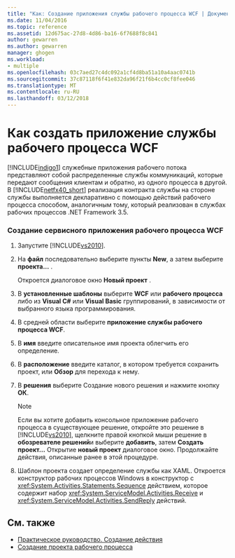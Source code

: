 ```yaml
---
title: "Как: Создание приложения службы рабочего процесса WCF | Документы Microsoft"
ms.date: 11/04/2016
ms.topic: reference
ms.assetid: 12d675ac-27d8-4d86-ba16-6f7688f8c841
author: gewarren
ms.author: gewarren
manager: ghogen
ms.workload:
- multiple
ms.openlocfilehash: 03c7aed27c4dc092a1cf4d8ba51a10a4aac0741b
ms.sourcegitcommit: 37c87118f6f41e832da96f21f6b4cc0cf8fee046
ms.translationtype: MT
ms.contentlocale: ru-RU
ms.lasthandoff: 03/12/2018
---
```

# <a name="how-to-create-a-wcf-workflow-service-application"></a>Как создать приложение службы рабочего процесса WCF

[!INCLUDE[indigo1](../workflow-designer/includes/indigo1_md.md)] служебные приложения рабочего потока представляют собой распределенные службы коммуникаций, которые передают сообщения клиентам и обратно, из одного процесса в другой. В [!INCLUDE[netfx40_short](../workflow-designer/includes/netfx40_short_md.md)] реализация контракта службы на стороне службы выполняется декларативно с помощью действий рабочего процесса способом, аналогичным тому, который реализован в службах рабочих процессов .NET Framework 3.5.

### <a name="to-create-a-wcf-workflow-service-application"></a>Создание сервисного приложения рабочего процесса WCF

1.  Запустите [!INCLUDE[vs2010](../misc/includes/vs2010_md.md)].

2.  На **файл** последовательно выберите пункты **New**, а затем выберите **проекта...** .

     Откроется диалоговое окно **Новый проект** .

3.  В **установленные шаблоны** выберите **WCF** или **рабочего процесса** либо из **Visual C#** или **Visual Basic** группирований, в зависимости от выбранного языка программирования.

4.  В средней области выберите **приложение службы рабочего процесса WCF**.

5.  В **имя** введите описательное имя проекта облегчить его определение.

6.  В **расположение** введите каталог, в котором требуется сохранить проект, или **Обзор** для перехода к нему.

7.  В **решения** выберите Создание нового решения и нажмите кнопку **ОК**.

    > [!NOTE]
    > Если вы хотите добавить консольное приложение рабочего процесса в существующее решение, откройте это решение в [!INCLUDE[vs2010](../misc/includes/vs2010_md.md)], щелкните правой кнопкой мыши решение в **обозревателе решений**и выберите **добавить**, затем  **Создать проект...**  Открытие **новый проект** диалоговое окно. Продолжайте действия, описанные ранее в этой процедуре.

8.  Шаблон проекта создает определение службы как XAML. Откроется конструктор рабочих процессов Windows в конструктор с <xref:System.Activities.Statements.Sequence> действием, которое содержит набор <xref:System.ServiceModel.Activities.Receive> и <xref:System.ServiceModel.Activities.SendReply> действий.

## <a name="see-also"></a>См. также

- [Практическое руководство. Создание действия](/dotnet/framework/windows-workflow-foundation/how-to-create-an-activity)
- [Создание проекта рабочего процесса](../workflow-designer/creating-a-workflow-project.md)